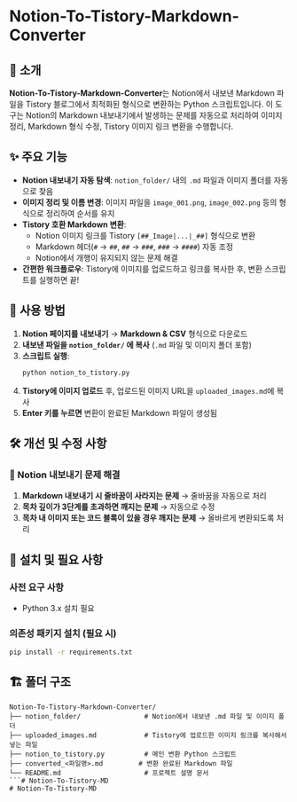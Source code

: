 # Notion-To-Tistory-Markdown-Converter

## 📝 소개
**Notion-To-Tistory-Markdown-Converter**는 Notion에서 내보낸 Markdown 파일을 Tistory 블로그에서 최적화된 형식으로 변환하는 Python 스크립트입니다. 이 도구는 Notion의 Markdown 내보내기에서 발생하는 문제를 자동으로 처리하여 이미지 정리, Markdown 형식 수정, Tistory 이미지 링크 변환을 수행합니다.

## ✨ 주요 기능
- **Notion 내보내기 자동 탐색**: `notion_folder/` 내의 `.md` 파일과 이미지 폴더를 자동으로 찾음
- **이미지 정리 및 이름 변경**: 이미지 파일을 `image_001.png`, `image_002.png` 등의 형식으로 정리하여 순서를 유지
- **Tistory 호환 Markdown 변환**:
  - Notion 이미지 링크를 Tistory `[##_Image|...|_##]` 형식으로 변환
  - Markdown 헤더(`#` → `##`, `##` → `###`, `###` → `####`) 자동 조정
  - Notion에서 개행이 유지되지 않는 문제 해결
- **간편한 워크플로우**: Tistory에 이미지를 업로드하고 링크를 복사한 후, 변환 스크립트를 실행하면 끝!

## 🚀 사용 방법
1. **Notion 페이지를 내보내기** → **Markdown & CSV** 형식으로 다운로드
2. **내보낸 파일을 `notion_folder/` 에 복사** (`.md` 파일 및 이미지 폴더 포함)
3. **스크립트 실행**:
   ```bash
   python notion_to_tistory.py
   ```
4. **Tistory에 이미지 업로드** 후, 업로드된 이미지 URL을 `uploaded_images.md`에 복사
5. **Enter 키를 누르면** 변환이 완료된 Markdown 파일이 생성됨

## 🛠 개선 및 수정 사항
### 🔹 Notion 내보내기 문제 해결
1. **Markdown 내보내기 시 줄바꿈이 사라지는 문제** → 줄바꿈을 자동으로 처리
2. **목차 깊이가 3단계를 초과하면 깨지는 문제** → 자동으로 수정
3. **목차 내 이미지 또는 코드 블록이 있을 경우 깨지는 문제** → 올바르게 변환되도록 처리

## 📌 설치 및 필요 사항
### 사전 요구 사항
- Python 3.x 설치 필요

### 의존성 패키지 설치 (필요 시)
```bash
pip install -r requirements.txt
```

## 🏗️ 폴더 구조
```
Notion-To-Tistory-Markdown-Converter/
├── notion_folder/                # Notion에서 내보낸 .md 파일 및 이미지 폴더
├── uploaded_images.md            # Tistory에 업로드한 이미지 링크를 복사해서 넣는 파일
├── notion_to_tistory.py          # 메인 변환 Python 스크립트
├── converted_<파일명>.md         # 변환 완료된 Markdown 파일
└── README.md                     # 프로젝트 설명 문서
```# Notion-To-Tistory-MD
# Notion-To-Tistory-MD
